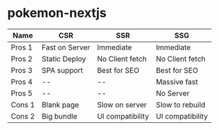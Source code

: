 # pokemon-nextjs

Name | CSR | SSR | SSG 
--- | --- | --- | --- 
Pros 1 | Fast on Server | Immediate | Immediate 
Pros 2 | Static Deploy | No Client fetch | No Client fetch 
Pros 3 | SPA support | Best for SEO | Best for SEO 
Pros 4 | -- | -- | Massive fast 
Pros 5 | -- | -- | No Server 
Cons 1 | Blank page | Slow on server | Slow to rebuild 
Cons 2 | Big bundle | UI compatibility | UI compatibility 
